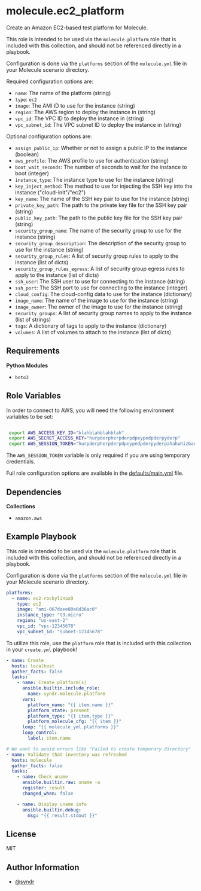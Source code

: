 molecule.ec2_platform
=========

Create an Amazon EC2-based test platform for Molecule.

This role is intended to be used via the `molecule.platform` role that is included with this collection, and should not be referenced directly in a playbook.

Configuration is done via the `platforms` section of the `molecule.yml` file in your Molecule scenario directory.

Required configuration options are:

- `name`: The name of the platform (string)
- `type`: `ec2`
- `image`: The AMI ID to use for the instance (string)
- `region`: The AWS region to deploy the instance in (string)
- `vpc_id`: The VPC ID to deploy the instance in (string)
- `vpc_subnet_id`: The VPC subnet ID to deploy the instance in (string)

Optional configuration options are:

- `assign_public_ip`: Whether or not to assign a public IP to the instance (boolean)
- `aws_profile`: The AWS profile to use for authentication (string)
- `boot_wait_seconds`: The number of seconds to wait for the instance to boot (integer)
- `instance_type`: The instance type to use for the instance (string)
- `key_inject_method`: The method to use for injecting the SSH key into the instance ("cloud-init"/"ec2")
- `key_name`: The name of the SSH key pair to use for the instance (string)
- `private_key_path`: The path to the private key file for the SSH key pair (string)
- `public_key_path`: The path to the public key file for the SSH key pair (string)
- `security_group_name`: The name of the security group to use for the instance (string)
- `security_group_description`: The description of the security group to use for the instance (string)
- `security_group_rules`: A list of security group rules to apply to the instance (list of dicts)
- `security_group_rules_egress`: A list of security group egress rules to apply to the instance (list of dicts)
- `ssh_user`: The SSH user to use for connecting to the instance (string)
- `ssh_port`: The SSH port to use for connecting to the instance (integer)
- `cloud_config`: The cloud-config data to use for the instance (dictionary)
- `image_name`: The name of the image to use for the instance (string)
- `image_owner`: The owner of the image to use for the instance (string)
- `security_groups`: A list of security group names to apply to the instance (list of strings)
- `tags`: A dictionary of tags to apply to the instance (dictionary)
- `volumes`: A list of volumes to attach to the instance (list of dicts)

Requirements
------------

**Python Modules**
- `boto3`

Role Variables
--------------

In order to connect to AWS, you will need the following environment variables to be set:

```bash

 export AWS_ACCESS_KEY_ID="blahblahblahblah"
 export AWS_SECRET_ACCESS_KEY="hurpderpherpderpdpeypedpderpyderp"
 export AWS_SESSION_TOKEN="hurpderpherpderpdpeypedpderpyderpahahwhizbanglotsofstuffblablablabla"
```

The `AWS_SESSION_TOKEN` variable is only required if you are using temporary credentials.

Full role configuration options are available in the [defaults/main.yml](defaults/main.yml) file.

Dependencies
------------

**Collections**
- `amazon.aws`

Example Playbook
----------------

This role is intended to be used via the `molecule.platform` role that is included with this collection, and should not be referenced directly in a playbook.

Configuration is done via the `platforms` section of the `molecule.yml` file in your Molecule scenario directory.

```yaml
platforms:
  - name: ec2-rockylinux9
    type: ec2
    image: "ami-067daee80a6d36ac0"
    instance_type: "t3.micro"
    region: "us-east-2"
    vpc_id: "vpc-12345678"
    vpc_subnet_id: "subnet-12345678"
```

To utilize this role, use the `platform` role that is included with this collection in your `create.yml` playbook!

```yaml
- name: Create
  hosts: localhost
  gather_facts: false
  tasks:
    - name: Create platform(s)
      ansible.builtin.include_role:
        name: syndr.molecule.platform
      vars:
        platform_name: "{{ item.name }}"
        platform_state: present
        platform_type: "{{ item.type }}"
        platform_molecule_cfg: "{{ item }}"
      loop: "{{ molecule_yml.platforms }}"
      loop_control:
        label: item.name

# We want to avoid errors like "Failed to create temporary directory"
- name: Validate that inventory was refreshed
  hosts: molecule
  gather_facts: false
  tasks:
    - name: Check uname
      ansible.builtin.raw: uname -a
      register: result
      changed_when: false

    - name: Display uname info
      ansible.builtin.debug:
        msg: "{{ result.stdout }}"

```


License
-------

MIT

Author Information
------------------

- [@syndr](https://github.com/syndr/)

